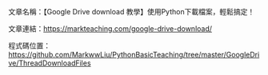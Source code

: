 文章名稱：【Google Drive download 教學】使用Python下載檔案，輕鬆搞定！

文章連結：https://markteaching.com/google-drive-download/

程式碼位置：https://github.com/MarkwwLiu/PythonBasicTeaching/tree/master/GoogleDrive/ThreadDownloadFiles
